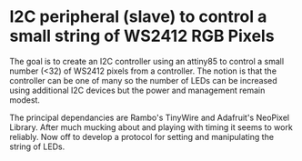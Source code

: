 # I2C peripheral (slave) to control a small string of WS2412 RGB Pixels
The goal is to create an I2C controller using an attiny85 to control a small number (<32) of
WS2412 pixels from a controller. The notion is that the controller can be one of many
so the number of LEDs can be increased using additional I2C devices but the power and 
management remain modest.

The principal dependancies are Rambo's TinyWire and Adafruit's NeoPixel Library.  After 
much mucking about and playing with timing it seems to work reliably.  Now off to develop
a protocol for setting and manipulating the string of LEDs.

